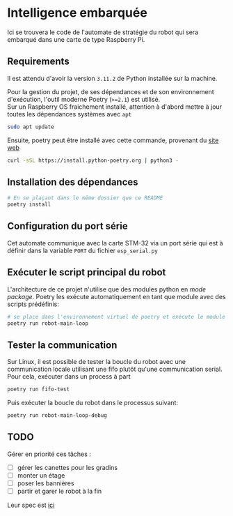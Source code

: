 # Intelligence embarquée

Ici se trouvera le code de l'automate de stratégie du robot qui sera embarqué
dans une carte de type Raspberry Pi.

## Requirements

Il est attendu d'avoir la version `3.11.2` de Python installée sur la machine.

Pour la gestion du projet, de ses dépendances et de son environnement
d'exécution, l'outil moderne Poetry (`>=2.1`) est utilisé.  
Sur un Raspberry OS fraichement installé, attention à d'abord mettre à jour
toutes les dépendances systèmes avec `apt`

```sh
sudo apt update
```

Ensuite, poetry peut être installé avec cette commande, provenant du [site
web](https://python-poetry.org/docs/#installing-with-the-official-installer)

```sh
curl -sSL https://install.python-poetry.org | python3 -
```

## Installation des dépendances

```sh
# En se plaçant dans le même dossier que ce README
poetry install
```

## Configuration du port série

Cet automate communique avec la carte STM-32 via un port série qui est à
définir dans la variable `PORT` du fichier `esp_serial.py`

## Exécuter le script principal du robot

L'architecture de ce projet n'utilise que des modules python en *mode package*.
Poetry les exécute automatiquement en tant que module avec des scripts
prédéfinis:

```sh
# se place dans l'environnement virtuel de poetry et exécute le module main
poetry run robot-main-loop
```

## Tester la communication

Sur Linux, il est possible de tester la boucle du robot avec une communication
locale utilisant une fifo plutôt qu'une communication serial. Pour cela,
exécuter dans un process à part

```sh
poetry run fifo-test
```

Puis exécuter la boucle du robot dans le processus suivant:

```sh
poetry run robot-main-loop-debug
```


## TODO

Gérer en priorité ces tâches :

- [ ] gérer les canettes pour les gradins
- [ ] monter un étage
- [ ] poser les bannières
- [ ] partir et garer le robot à la fin

Leur spec est [ici](https://www.eurobot.org/wp-content/uploads/2024/10/Eurobot2025_Rules.pdf)
